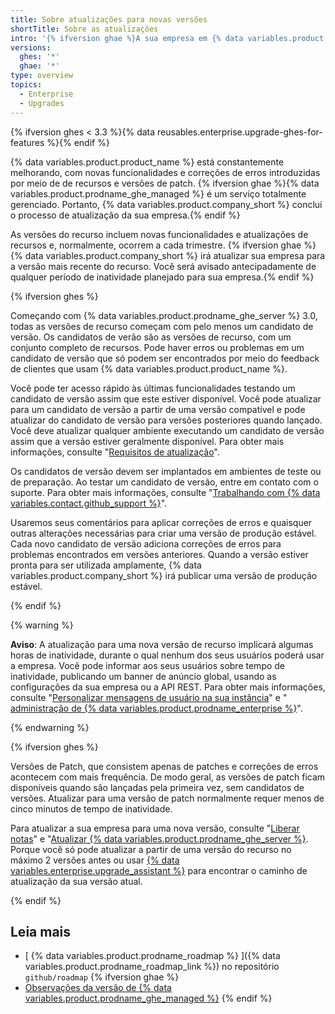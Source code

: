 ```yaml
---
title: Sobre atualizações para novas versões
shortTitle: Sobre as atualizações
intro: '{% ifversion ghae %}A sua empresa em {% data variables.product.product_name %} é atualizada com as últimas funcionalidades e correções de erros regularmente por {% data variables.product.company_short %}.{% else %}Você pode beneficiar-se de novas funcionalidades e correções de erros para {% data variables.product.product_name %} atualizando a sua empresa para uma versão recém-lançada.{% endif %}'
versions:
  ghes: '*'
  ghae: '*'
type: overview
topics:
  - Enterprise
  - Upgrades
---
```


{% ifversion ghes < 3.3 %}{% data reusables.enterprise.upgrade-ghes-for-features %}{% endif %}

{% data variables.product.product_name %} está constantemente melhorando, com novas funcionalidades e correções de erros introduzidas por meio de de recursos e versões de patch. {% ifversion ghae %}{% data variables.product.prodname_ghe_managed %} é um serviço totalmente gerenciado. Portanto, {% data variables.product.company_short %} conclui o processo de atualização da sua empresa.{% endif %}

As versões do recurso incluem novas funcionalidades e atualizações de recursos e, normalmente, ocorrem a cada trimestre. {% ifversion ghae %}{% data variables.product.company_short %} irá atualizar sua empresa para a versão mais recente do recurso. Você será avisado antecipadamente de qualquer período de inatividade planejado para sua empresa.{% endif %}

{% ifversion ghes %}

Começando com {% data variables.product.prodname_ghe_server %} 3.0, todas as versões de recurso começam com pelo menos um candidato de versão. Os candidatos de verão são as versões de recurso, com um conjunto completo de recursos. Pode haver erros ou problemas em um candidato de versão que só podem ser encontrados por meio do feedback de clientes que usam {% data variables.product.product_name %}.

Você pode ter acesso rápido às últimas funcionalidades testando um candidato de versão assim que este estiver disponível. Você pode atualizar para um candidato de versão a partir de uma versão compatível e pode atualizar do candidato de versão para versões posteriores quando lançado. Você deve atualizar qualquer ambiente executando um candidato de versão assim que a versão estiver geralmente disponível. Para obter mais informações, consulte "[Requisitos de atualização](/admin/enterprise-management/upgrade-requirements)".

Os candidatos de versão devem ser implantados em ambientes de teste ou de preparação. Ao testar um candidato de versão, entre em contato com o suporte. Para obter mais informações, consulte "[Trabalhando com {% data variables.contact.github_support %}](/admin/enterprise-support)".

Usaremos seus comentários para aplicar correções de erros e quaisquer outras alterações necessárias para criar uma versão de produção estável. Cada novo candidato de versão adiciona correções de erros para problemas encontrados em versões anteriores. Quando a versão estiver pronta para ser utilizada amplamente, {% data variables.product.company_short %} irá publicar uma versão de produção estável.

{% endif %}

{% warning %}

**Aviso**: A atualização para uma nova versão de recurso implicará algumas horas de inatividade, durante o qual nenhum dos seus usuários poderá usar a empresa. Você pode informar aos seus usuários sobre tempo de inatividade, publicando um banner de anúncio global, usando as configurações da sua empresa ou a API REST. Para obter mais informações, consulte "[Personalizar mensagens de usuário na sua instância](/admin/user-management/customizing-user-messages-on-your-instance#creating-a-global-announcement-banner)" e "[ administração de {% data variables.product.prodname_enterprise %}](/rest/reference/enterprise-admin#announcements)".

{% endwarning %}

{% ifversion ghes %}

Versões de Patch, que consistem apenas de patches e correções de erros acontecem com mais frequência. De modo geral, as versões de patch ficam disponíveis quando são lançadas pela primeira vez, sem candidatos de versões. Atualizar para uma versão de patch normalmente requer menos de cinco minutos de tempo de inatividade.

Para atualizar a sua empresa para uma nova versão, consulte "[Liberar notas](/enterprise-server/admin/release-notes)" e "[Atualizar {% data variables.product.prodname_ghe_server %}](/admin/enterprise-management/upgrading-github-enterprise-server). Porque você só pode atualizar a partir de uma versão do recurso no máximo 2 versões antes ou usar [{% data variables.enterprise.upgrade_assistant %}](https://support.github.com/enterprise/server-upgrade) para encontrar o caminho de atualização da sua versão atual.

{% endif %}

## Leia mais

- [ {% data variables.product.prodname_roadmap %} ]({% data variables.product.prodname_roadmap_link %}) no repositório `github/roadmap` {% ifversion ghae %}
- [ Observações da versão de {% data variables.product.prodname_ghe_managed %}](/admin/release-notes)
{% endif %}

